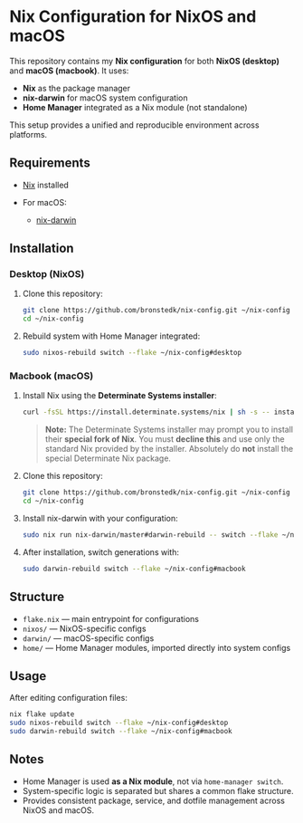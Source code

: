 # Nix Configuration for NixOS and macOS

This repository contains my **Nix configuration** for both **NixOS (desktop)** and **macOS (macbook)**. It uses:

* **Nix** as the package manager
* **nix-darwin** for macOS system configuration
* **Home Manager** integrated as a Nix module (not standalone)

This setup provides a unified and reproducible environment across platforms.

## Requirements

* [Nix](https://nixos.org/download) installed
* For macOS:

  * [nix-darwin](https://github.com/nix-darwin/nix-darwin)

## Installation

### Desktop (NixOS)

1. Clone this repository:

   ```sh
   git clone https://github.com/bronstedk/nix-config.git ~/nix-config
   cd ~/nix-config
   ```

2. Rebuild system with Home Manager integrated:

   ```sh
   sudo nixos-rebuild switch --flake ~/nix-config#desktop
   ```

### Macbook (macOS)

1. Install Nix using the **Determinate Systems installer**:

   ```sh
   curl -fsSL https://install.determinate.systems/nix | sh -s -- install
   ```

   > **Note:** The Determinate Systems installer may prompt you to install their **special fork of Nix**. You must **decline this** and use only the standard Nix provided by the installer. Absolutely do **not** install the special Determinate Nix package.

2. Clone this repository:

   ```sh
   git clone https://github.com/bronstedk/nix-config.git ~/nix-config
   cd ~/nix-config
   ```

3. Install nix-darwin with your configuration:

   ```sh
   sudo nix run nix-darwin/master#darwin-rebuild -- switch --flake ~/nix-config#macbook
   ```

4. After installation, switch generations with:

   ```sh
   sudo darwin-rebuild switch --flake ~/nix-config#macbook
   ```

## Structure

* `flake.nix` — main entrypoint for configurations
* `nixos/` — NixOS-specific configs
* `darwin/` — macOS-specific configs
* `home/` — Home Manager modules, imported directly into system configs

## Usage

After editing configuration files:

```sh
nix flake update
sudo nixos-rebuild switch --flake ~/nix-config#desktop                  # NixOS (desktop)
sudo darwin-rebuild switch --flake ~/nix-config#macbook                 # macOS (macbook)
```

## Notes

* Home Manager is used **as a Nix module**, not via `home-manager switch`.
* System-specific logic is separated but shares a common flake structure.
* Provides consistent package, service, and dotfile management across NixOS and macOS.
